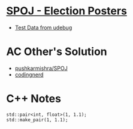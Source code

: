 # [SPOJ - Election Posters](https://www.spoj.com/problems/POSTERS/)
- [Test Data from udebug](https://udebug.com/LOJ/1207)

# AC Other's Solution
- [pushkarmishra/SPOJ](https://github.com/pushkarmishra/SPOJ/blob/master/POSTERS.cpp)
- [codingnerd](https://codingnerd.wordpress.com/2016/02/13/spoj-posters-solution/)

# C++ Notes
```
std::pair<int, float>(1, 1.1);
std::make_pair(1, 1.1);
```

